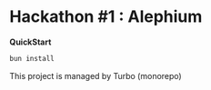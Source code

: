 # Hackathon #1 : Alephium

**QuickStart**

```bash
bun install
```

This project is managed by Turbo (monorepo)
